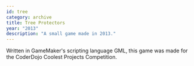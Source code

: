 ```yaml
---
id: tree
category: archive
title: Tree Protectors
year: "2013"
description: "A small game made in 2013."
---
```

Written in GameMaker's scripting language GML, this game was made for the CoderDojo Coolest Projects Competition.